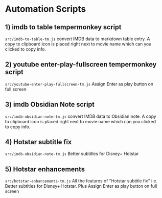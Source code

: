 # Automation Scripts

## 1) imdb to table tempermonkey script

`src/imdb-to-table-tm.js`
convert IMDB data to markdown table entry.
A copy to clipboard icon is placed right next to movie name which can you clicked to copy info.

## 2) youtube enter-play-fullscreen tempermonkey script

`src/youtube-enter-play-fullscreen-tm.js`
Assign Enter as play button on full screen

## 3) imdb Obsidian Note script

`src/imdb-obsidian-note-tm.js`
convert IMDB data to Obsidian note.
A copy to clipboard icon is placed right next to movie name which can you clicked to copy info.

## 4) Hotstar subtitle fix

`src/imdb-obsidian-note-tm.js`
Better subtitles for Disney+ Hotstar

## 5) Hotstar enhancements

`src/hotstar-enhancements-tm.js`
All the features of "Hotstar subtitle fix" i.e. Better subtitles for Disney+ Hotstar. Plus Assign Enter as play button on full screen
